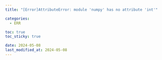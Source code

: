 ```yaml
---
title: "[Error]AttributeError: module 'numpy' has no attribute 'int'"

categories: 
  - ERR

toc: true
toc_sticky: true

date: 2024-05-08
last_modified_at: 2024-05-08 
---
```

